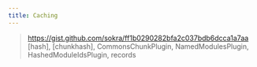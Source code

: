 ```yaml
---
title: Caching
---
```

> https://gist.github.com/sokra/ff1b0290282bfa2c037bdb6dcca1a7aa
> [hash], [chunkhash], CommonsChunkPlugin, NamedModulesPlugin, HashedModuleIdsPlugin, records
